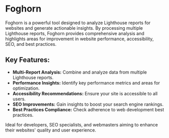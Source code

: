 
# Foghorn

Foghorn is a powerful tool designed to analyze Lighthouse reports for websites and generate actionable insights. By processing multiple Lighthouse reports, Foghorn provides comprehensive analysis and highlights areas for improvement in website performance, accessibility, SEO, and best practices.

## Key Features:

- **Multi-Report Analysis:** Combine and analyze data from multiple Lighthouse reports.
- **Performance Insights:** Identify key performance metrics and areas for optimization.
- **Accessibility Recommendations:** Ensure your site is accessible to all users.
- **SEO Improvements:** Gain insights to boost your search engine rankings.
- **Best Practices Compliance:** Check adherence to web development best practices.

Ideal for developers, SEO specialists, and webmasters aiming to enhance their websites' quality and user experience.